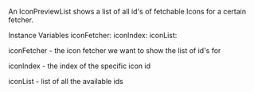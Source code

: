 An IconPreviewList shows a list of all id's of fetchable Icons for a certain fetcher.

Instance Variables
	iconFetcher:		<Object>
	iconIndex:		<Object>
	iconList:		<Object>

iconFetcher
	- the icon fetcher we want to show the list of id's for

iconIndex
	- the index of the specific icon id

iconList
	- list of all the available ids
